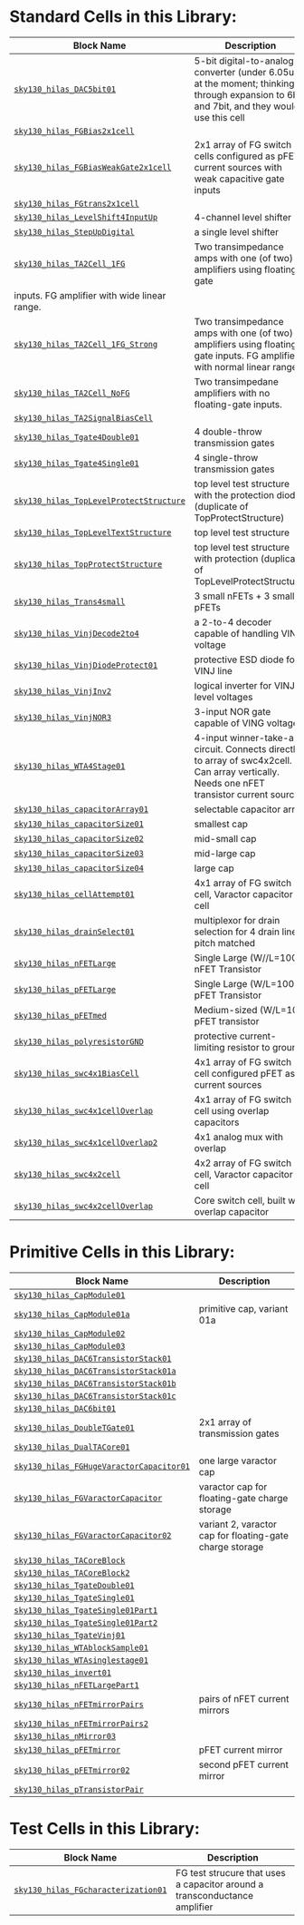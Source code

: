 <!--
    This Markdown text is autogenerated. Do not Modify here!
-->
# Standard Cells in this Library:

| Block Name                | Description                                             |
|---------------------------|---------------------------------------------------------|
| [`sky130_hilas_DAC5bit01`](CELL_DETAILS.md#sky130-hilas-DAC5bit01) | 5-bit digital-to-analog converter (under 6.05um at the moment; thinking through expansion to 6bit and 7bit, and they would use this cell |
| [`sky130_hilas_FGBias2x1cell`](CELL_DETAILS.md#sky130-hilas-FGBias2x1cell) |                                                         |
| [`sky130_hilas_FGBiasWeakGate2x1cell`](CELL_DETAILS.md#sky130-hilas-FGBiasWeakGate2x1cell) | 2x1 array of FG switch cells configured as pFET current sources with weak capacitive gate inputs |
| [`sky130_hilas_FGtrans2x1cell`](CELL_DETAILS.md#sky130-hilas-FGtrans2x1cell) |                                                         |
| [`sky130_hilas_LevelShift4InputUp`](CELL_DETAILS.md#sky130-hilas-LevelShift4InputUp) | 4-channel level shifter                                 |
| [`sky130_hilas_StepUpDigital`](CELL_DETAILS.md#sky130-hilas-StepUpDigital) | a single level shifter                                  |
| [`sky130_hilas_TA2Cell_1FG`](CELL_DETAILS.md#sky130-hilas-TA2Cell-1FG) | Two transimpedance amps with one (of two) amplifiers using floating-gate
  inputs. FG amplifier with wide linear range. |
| [`sky130_hilas_TA2Cell_1FG_Strong`](CELL_DETAILS.md#sky130-hilas-TA2Cell-1FG-Strong) | Two transimpedance amps with one (of two) amplifiers using floating-gate inputs. FG amplifier with normal linear range. |
| [`sky130_hilas_TA2Cell_NoFG`](CELL_DETAILS.md#sky130-hilas-TA2Cell-NoFG) | Two transimpedane amplifiers with no floating-gate inputs. |
| [`sky130_hilas_TA2SignalBiasCell`](CELL_DETAILS.md#sky130-hilas-TA2SignalBiasCell) |                                                         |
| [`sky130_hilas_Tgate4Double01`](CELL_DETAILS.md#sky130-hilas-Tgate4Double01) | 4 double-throw transmission gates                       |
| [`sky130_hilas_Tgate4Single01`](CELL_DETAILS.md#sky130-hilas-Tgate4Single01) | 4 single-throw transmission gates                       |
| [`sky130_hilas_TopLevelProtectStructure`](CELL_DETAILS.md#sky130-hilas-TopLevelProtectStructure) | top level test structure with the protection diodes (duplicate of TopProtectStructure) |
| [`sky130_hilas_TopLevelTextStructure`](CELL_DETAILS.md#sky130-hilas-TopLevelTextStructure) | top level test structure                                |
| [`sky130_hilas_TopProtectStructure`](CELL_DETAILS.md#sky130-hilas-TopProtectStructure) | top level test structure with protection (duplicate of TopLevelProtectStructure) |
| [`sky130_hilas_Trans4small`](CELL_DETAILS.md#sky130-hilas-Trans4small) | 3 small nFETs + 3 small pFETs                           |
| [`sky130_hilas_VinjDecode2to4`](CELL_DETAILS.md#sky130-hilas-VinjDecode2to4) | a 2-to-4 decoder capable of handling VINJ voltage       |
| [`sky130_hilas_VinjDiodeProtect01`](CELL_DETAILS.md#sky130-hilas-VinjDiodeProtect01) | protective ESD diode for VINJ line                      |
| [`sky130_hilas_VinjInv2`](CELL_DETAILS.md#sky130-hilas-VinjInv2) | logical inverter for VINJ-level voltages                |
| [`sky130_hilas_VinjNOR3`](CELL_DETAILS.md#sky130-hilas-VinjNOR3) | 3-input NOR gate capable of VING voltage                |
| [`sky130_hilas_WTA4Stage01`](CELL_DETAILS.md#sky130-hilas-WTA4Stage01) | 4-input winner-take-all circuit. Connects directly to array of swc4x2cell. Can array vertically. Needs one nFET transistor current source. |
| [`sky130_hilas_capacitorArray01`](CELL_DETAILS.md#sky130-hilas-capacitorArray01) | selectable capacitor array                              |
| [`sky130_hilas_capacitorSize01`](CELL_DETAILS.md#sky130-hilas-capacitorSize01) | smallest cap                                            |
| [`sky130_hilas_capacitorSize02`](CELL_DETAILS.md#sky130-hilas-capacitorSize02) | mid-small cap                                           |
| [`sky130_hilas_capacitorSize03`](CELL_DETAILS.md#sky130-hilas-capacitorSize03) | mid-large cap                                           |
| [`sky130_hilas_capacitorSize04`](CELL_DETAILS.md#sky130-hilas-capacitorSize04) | large cap                                               |
| [`sky130_hilas_cellAttempt01`](CELL_DETAILS.md#sky130-hilas-cellAttempt01) | 4x1 array of FG switch cell, Varactor capacitor cell    |
| [`sky130_hilas_drainSelect01`](CELL_DETAILS.md#sky130-hilas-drainSelect01) | multiplexor for drain selection for 4 drain lines, pitch matched |
| [`sky130_hilas_nFETLarge`](CELL_DETAILS.md#sky130-hilas-nFETLarge) | Single Large (W//L=100) nFET Transistor                 |
| [`sky130_hilas_pFETLarge`](CELL_DETAILS.md#sky130-hilas-pFETLarge) | Single Large (W/L=100) pFET Transistor                  |
| [`sky130_hilas_pFETmed`](CELL_DETAILS.md#sky130-hilas-pFETmed) | Medium-sized (W/L=10) pFET transistor                   |
| [`sky130_hilas_polyresistorGND`](CELL_DETAILS.md#sky130-hilas-polyresistorGND) | protective current-limiting resistor to ground          |
| [`sky130_hilas_swc4x1BiasCell`](CELL_DETAILS.md#sky130-hilas-swc4x1BiasCell) | 4x1 array of FG switch cell configured pFET as current sources |
| [`sky130_hilas_swc4x1cellOverlap`](CELL_DETAILS.md#sky130-hilas-swc4x1cellOverlap) | 4x1 array of FG switch cell using overlap capacitors    |
| [`sky130_hilas_swc4x1cellOverlap2`](CELL_DETAILS.md#sky130-hilas-swc4x1cellOverlap2) | 4x1 analog mux with overlap                             |
| [`sky130_hilas_swc4x2cell`](CELL_DETAILS.md#sky130-hilas-swc4x2cell) | 4x2 array of FG switch cell, Varactor capacitor cell    |
| [`sky130_hilas_swc4x2cellOverlap`](CELL_DETAILS.md#sky130-hilas-swc4x2cellOverlap) | Core switch cell, built with overlap capacitor          |

# Primitive Cells in this Library:

| Block Name                | Description                                             |
|---------------------------|---------------------------------------------------------|
| [`sky130_hilas_CapModule01`](CELL_DETAILS.md#sky130-hilas-CapModule01) |                                                         |
| [`sky130_hilas_CapModule01a`](CELL_DETAILS.md#sky130-hilas-CapModule01a) | primitive cap, variant 01a                              |
| [`sky130_hilas_CapModule02`](CELL_DETAILS.md#sky130-hilas-CapModule02) |                                                         |
| [`sky130_hilas_CapModule03`](CELL_DETAILS.md#sky130-hilas-CapModule03) |                                                         |
| [`sky130_hilas_DAC6TransistorStack01`](CELL_DETAILS.md#sky130-hilas-DAC6TransistorStack01) |                                                         |
| [`sky130_hilas_DAC6TransistorStack01a`](CELL_DETAILS.md#sky130-hilas-DAC6TransistorStack01a) |                                                         |
| [`sky130_hilas_DAC6TransistorStack01b`](CELL_DETAILS.md#sky130-hilas-DAC6TransistorStack01b) |                                                         |
| [`sky130_hilas_DAC6TransistorStack01c`](CELL_DETAILS.md#sky130-hilas-DAC6TransistorStack01c) |                                                         |
| [`sky130_hilas_DAC6bit01`](CELL_DETAILS.md#sky130-hilas-DAC6bit01) |                                                         |
| [`sky130_hilas_DoubleTGate01`](CELL_DETAILS.md#sky130-hilas-DoubleTGate01) | 2x1 array of transmission gates                         |
| [`sky130_hilas_DualTACore01`](CELL_DETAILS.md#sky130-hilas-DualTACore01) |                                                         |
| [`sky130_hilas_FGHugeVaractorCapacitor01`](CELL_DETAILS.md#sky130-hilas-FGHugeVaractorCapacitor01) | one large varactor cap                                  |
| [`sky130_hilas_FGVaractorCapacitor`](CELL_DETAILS.md#sky130-hilas-FGVaractorCapacitor) | varactor cap for floating-gate charge storage           |
| [`sky130_hilas_FGVaractorCapacitor02`](CELL_DETAILS.md#sky130-hilas-FGVaractorCapacitor02) | variant 2, varactor cap for floating-gate charge storage |
| [`sky130_hilas_TACoreBlock`](CELL_DETAILS.md#sky130-hilas-TACoreBlock) |                                                         |
| [`sky130_hilas_TACoreBlock2`](CELL_DETAILS.md#sky130-hilas-TACoreBlock2) |                                                         |
| [`sky130_hilas_TgateDouble01`](CELL_DETAILS.md#sky130-hilas-TgateDouble01) |                                                         |
| [`sky130_hilas_TgateSingle01`](CELL_DETAILS.md#sky130-hilas-TgateSingle01) |                                                         |
| [`sky130_hilas_TgateSingle01Part1`](CELL_DETAILS.md#sky130-hilas-TgateSingle01Part1) |                                                         |
| [`sky130_hilas_TgateSingle01Part2`](CELL_DETAILS.md#sky130-hilas-TgateSingle01Part2) |                                                         |
| [`sky130_hilas_TgateVinj01`](CELL_DETAILS.md#sky130-hilas-TgateVinj01) |                                                         |
| [`sky130_hilas_WTAblockSample01`](CELL_DETAILS.md#sky130-hilas-WTAblockSample01) |                                                         |
| [`sky130_hilas_WTAsinglestage01`](CELL_DETAILS.md#sky130-hilas-WTAsinglestage01) |                                                         |
| [`sky130_hilas_invert01`](CELL_DETAILS.md#sky130-hilas-invert01) |                                                         |
| [`sky130_hilas_nFETLargePart1`](CELL_DETAILS.md#sky130-hilas-nFETLargePart1) |                                                         |
| [`sky130_hilas_nFETmirrorPairs`](CELL_DETAILS.md#sky130-hilas-nFETmirrorPairs) | pairs of nFET current mirrors                           |
| [`sky130_hilas_nFETmirrorPairs2`](CELL_DETAILS.md#sky130-hilas-nFETmirrorPairs2) |                                                         |
| [`sky130_hilas_nMirror03`](CELL_DETAILS.md#sky130-hilas-nMirror03) |                                                         |
| [`sky130_hilas_pFETmirror`](CELL_DETAILS.md#sky130-hilas-pFETmirror) | pFET current mirror                                     |
| [`sky130_hilas_pFETmirror02`](CELL_DETAILS.md#sky130-hilas-pFETmirror02) | second pFET current mirror                              |
| [`sky130_hilas_pTransistorPair`](CELL_DETAILS.md#sky130-hilas-pTransistorPair) |                                                         |

# Test Cells in this Library:

| Block Name                | Description                                             |
|---------------------------|---------------------------------------------------------|
| [`sky130_hilas_FGcharacterization01`](CELL_DETAILS.md#sky130-hilas-FGcharacterization01) | FG test strucure that uses a capacitor around a transconductance amplifier |
